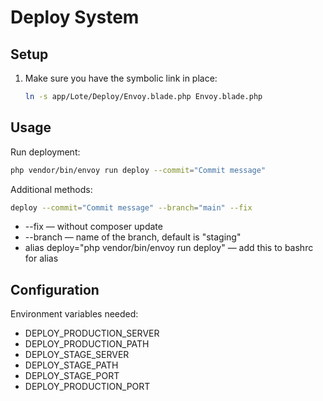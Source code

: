 # Deploy System

## Setup
1. Make sure you have the symbolic link in place:
   ```bash
   ln -s app/Lote/Deploy/Envoy.blade.php Envoy.blade.php
   ```

## Usage
Run deployment:
   ```bash
  php vendor/bin/envoy run deploy --commit="Commit message"
  ```
Additional methods:
```bash
deploy --commit="Commit message" --branch="main" --fix
```
- --fix — without composer update
- --branch — name of the branch, default is "staging"
- alias deploy="php vendor/bin/envoy run deploy" — add this to bashrc for alias

## Configuration
Environment variables needed:
- DEPLOY_PRODUCTION_SERVER
- DEPLOY_PRODUCTION_PATH
- DEPLOY_STAGE_SERVER
- DEPLOY_STAGE_PATH
- DEPLOY_STAGE_PORT
- DEPLOY_PRODUCTION_PORT

